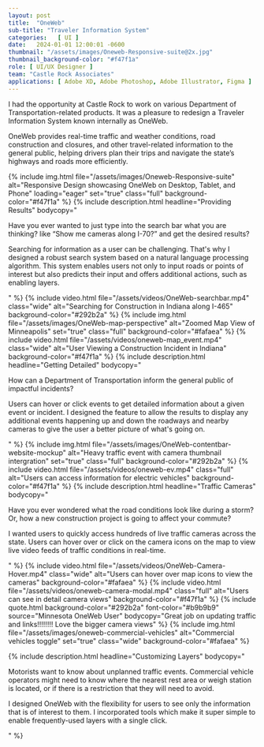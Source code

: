 ```yaml
---
layout: post
title:  "OneWeb"
sub-title: "Traveler Information System"
categories:   [ UI ]
date:   2024-01-01 12:00:01 -0600
thumbnail: "/assets/images/Oneweb-Responsive-suite@2x.jpg"
thumbnail_background-color: "#f47f1a"
role: [ UI/UX Designer ]
team: "Castle Rock Associates"
applications: [ Adobe XD, Adobe Photoshop, Adobe Illustrator, Figma ]
---
```

I had the opportunity at Castle Rock to work on various Department of Transportation-related products. It was a pleasure to redesign a Traveler Information System known internally as OneWeb.

OneWeb provides real-time traffic and weather conditions, road construction and closures, and other travel-related information to the general public, helping drivers plan their trips and navigate the state’s highways and roads more efficiently.

{% include img.html 
    file="/assets/images/Oneweb-Responsive-suite"
    alt="Responsive Design showcasing OneWeb on Desktop, Tablet, and Phone"
    loading="eager"
    set="true"
    class="full"
    background-color="#f47f1a"
%}
{% include description.html 
    headline="Providing Results"
    bodycopy="
        <p>
            Have you ever wanted to just type into the search bar what you are thinking? like &#8220;Show me cameras along I-70?&rdquo; and get the desired results?
        </P>
        <p>
            Searching for information as a user can be challenging. That's why I designed a robust search system based on a natural language processing algorithm. This system enables users not only to input roads or points of interest but also predicts their input and offers additional actions, such as enabling layers.
        </p>
    "
%}
{% include video.html 
    file="/assets/videos/OneWeb-searchbar.mp4"
    class="wide"
    alt="Searching for Construction in Indiana along I-465"
    background-color="#292b2a"
%}
{% include img.html 
    file="/assets/images/OneWeb-map-perspective"
    alt="Zoomed Map View of Minneapolis"
    set="true"
    class="full"
    background-color="#fafaea"
%}
{% include video.html
    file="/assets/videos/oneweb-map_event.mp4"
    class="wide"
    alt="User Viewing a Construction Incident in Indiana"
    background-color="#f47f1a"
%}
{% include description.html 
    headline="Getting Detailed"
    bodycopy="
        <p>
            How can a Department of Transportation inform the general public of impactful incidents?
        </p>
        <p>
            Users can hover or click events to get detailed information about a given event or incident. I designed the feature to allow the results to display any additional events happening up and down the roadways and nearby cameras to give the user a better picture of what's going on.
        </p>
    "
%}
{% include img.html 
    file="/assets/images/OneWeb-contentbar-website-mockup"
    alt="Heavy traffic event with camera thumbnail intergration"
    set="true"
    class="full"
    background-color="#292b2a"
%}
{% include video.html 
    file="/assets/videos/oneweb-ev.mp4"
    class="full"
    alt="Users can access information for electric vehicles"
    background-color="#f47f1a"
%}
{% include description.html 
    headline="Traffic Cameras"
    bodycopy="
        <p>
            Have you ever wondered what the road conditions look like during a storm? Or, how a new construction project is going to affect your commute?
        </p>
        <p>
            I wanted users to quickly access hundreds of live traffic cameras across the state. Users can hover over or click on the camera icons on the map to view live video feeds of traffic conditions in real-time.
        </p>
    "
%}
{% include video.html 
    file="/assets/videos/OneWeb-Camera-Hover.mp4"
    class="wide"
    alt="Users can hover over map icons to view the cameras"
    background-color="#fafaea"
%}
{% include video.html 
    file="/assets/videos/oneweb-camera-modal.mp4"
    class="full"
    alt="Users can see in detail camera views"
    background-color="#f47f1a"
%}
{% include quote.html 
    background-color="#292b2a"
    font-color="#b9b9b9"
    source="Minnesota OneWeb User"
    bodycopy="Great job on updating traffic and links!!!!!!!! Love the bigger camera views"
%}
{% include img.html 
    file="/assets/images/oneweb-commercial-vehicles"
    alt="Commercial vehicles toggle"
    set="true"
    class="wide"
    background-color="#fafaea"
%}

{% include description.html 
    headline="Customizing Layers"
    bodycopy="
        <p>
            Motorists want to know about unplanned traffic events. Commercial vehicle operators might need to know where the nearest rest area or weigh station is located, or if there is a restriction that they will need to avoid.
        </p>
        <p>
            I designed OneWeb with the flexibility for users to see only the information that is of interest to them. I incorporated tools which make it super simple to enable frequently-used layers with a single click.
        </p>
    "
%}